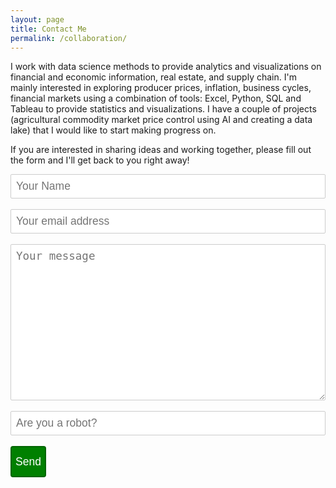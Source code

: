 ```yaml
---
layout: page
title: Contact Me
permalink: /collaboration/
---
```

I work with data science methods to provide analytics and visualizations on financial and economic information,
real estate, and supply chain. I'm mainly interested in exploring producer prices, inflation, business cycles, financial
markets using a combination of tools: Excel, Python, SQL and Tableau to provide statistics and visualizations.
I have a couple of projects (agricultural commodity market price control using AI and creating a data lake) that I would
like to start making progress on.
<br />

If you are interested in sharing ideas and working together, please fill out the form and I'll get back to you right away!
<br />

<div>
  <style>
    
    textarea {
    width: 80%;
    height: 90px;
    padding: 6px 12px;
    box-sizing: border-box;
    border: 1px solid #ccc;
    border-radius: 1px;
    background-color: #f8f8f8;
    font-size: 12px;
    resize: none;
    }
    
    div.elem-group {
    margin: 40px 0;
    }
  
    label {
    display: block;
    font-family: 'Aleo';
    padding-bottom: 4px;
    font-size: 1.25em;
    }
  
    input, select, textarea {
    border-radius: 2px;
    border: 1px solid #ccc;
    box-sizing: border-box;
    font-size: 1.25em;
    font-family: 'Aleo';
    width: 100%;
    padding: 8px;
    }
  
    textarea {
    height: 250px;
    }
  
    button {
    height: 50px;
    background: green;
    color: white;
    border: 2px solid darkgreen;
    font-size: 1.25em;
    font-family: 'Aleo';
    border-radius: 4px;
    cursor: pointer;
    }
  
    button:hover {
    border: 2px solid black;
    }
  
  </style>
  
  <script type="text/javascript">var submitted=false;</script><iframe name="hidden_iframe" id="hidden_iframe" style="display:none;"onload="if(submitted) {window.location='https://luisfroch.github.io' ;}"></iframe>
  <form method="POST" action="https://docs.google.com/forms/d/e/1FAIpQLScwvX_F7xEhD3hq3rT9qF_B0_E8LAsREGq7IQ44h0mbFW7hkw/formResponse" class="cform" target="hidden_iframe" onsubmit="submitted=true;">
  <input type="text" name="entry.2005620554" placeholder="Your Name" /><br><br>
  <input type="email" name="entry.1045781291" placeholder="Your email address" /><br><br>
  <textarea name="entry.839337160" placeholder="Your message"></textarea><br><br>
  <input type="hidden" name="_subject" value="request" />
  <input type="text" name="_gotcha" style="display:none" />
  <input type="text" name="entry.456892121" placeholder="Are you a robot?" /><br><br>
  <button type="submit">Send</button>
</form>
  
</div>

